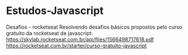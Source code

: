 # Estudos-Javascript
Desafios - rocketseat
Resolvendo desafios básicos propostos pelo curso gratuito da rocketseat de javascript: 
https://skylab.rocketseat.com.br/api/files/1566498717618.pdf
https://rocketseat.com.br/starter/curso-gratuito-javascript
